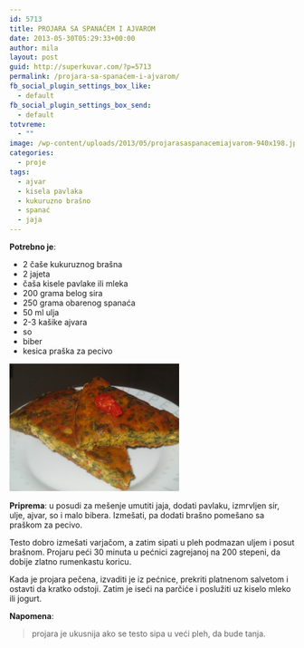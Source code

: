 ```yaml
---
id: 5713
title: PROJARA SA SPANAĆEM I AJVAROM
date: 2013-05-30T05:29:33+00:00
author: mila
layout: post
guid: http://superkuvar.com/?p=5713
permalink: /projara-sa-spanaćem-i-ajvarom/
fb_social_plugin_settings_box_like:
  - default
fb_social_plugin_settings_box_send:
  - default
totvreme:
  - ""
image: /wp-content/uploads/2013/05/projarasaspanacemiajvarom-940x198.jpg
categories:
  - proje
tags:
  - ajvar
  - kisela pavlaka
  - kukuruzno brašno
  - spanać
  - jaja
---
```

**Potrebno je**:

  * 2 čaše kukuruznog brašna
  * 2 jajeta
  * čaša kisele pavlake ili mleka
  * 200 grama belog sira
  * 250 grama obarenog spanaća
  * 50 ml ulja
  * 2-3 kašike ajvara
  * so
  * biber
  * kesica praška za pecivo

<img class="alignnone size-medium wp-image-5714" src="/wp-content/uploads/2013/05/projarasaspanacemiajvarom-1024x768.jpg" alt="projarasaspanacemiajvarom" width="300" height="225" /> 

**Priprema**: u posudi za mešenje umutiti jaja, dodati pavlaku, izmrvljen sir, ulje, ajvar, so i malo bibera. Izmešati, pa dodati brašno pomešano sa praškom za pecivo.

Testo dobro izmešati varjačom, a zatim sipati u pleh podmazan uljem i posut brašnom. Projaru peći 30 minuta u pećnici zagrejanoj na 200 stepeni, da dobije zlatno rumenkastu koricu.

Kada je projara pečena, izvaditi je iz pećnice, prekriti platnenom salvetom i ostavti da kratko odstoji. Zatim je iseći na parčiće i poslužiti uz kiselo mleko ili jogurt.

**Napomena**: 
> projara je ukusnija ako se testo sipa u veći pleh, da bude tanja.

&nbsp;